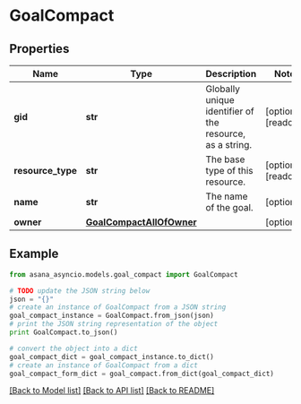 # GoalCompact


## Properties

Name | Type | Description | Notes
------------ | ------------- | ------------- | -------------
**gid** | **str** | Globally unique identifier of the resource, as a string. | [optional] [readonly] 
**resource_type** | **str** | The base type of this resource. | [optional] [readonly] 
**name** | **str** | The name of the goal. | [optional] 
**owner** | [**GoalCompactAllOfOwner**](GoalCompactAllOfOwner.md) |  | [optional] 

## Example

```python
from asana_asyncio.models.goal_compact import GoalCompact

# TODO update the JSON string below
json = "{}"
# create an instance of GoalCompact from a JSON string
goal_compact_instance = GoalCompact.from_json(json)
# print the JSON string representation of the object
print GoalCompact.to_json()

# convert the object into a dict
goal_compact_dict = goal_compact_instance.to_dict()
# create an instance of GoalCompact from a dict
goal_compact_form_dict = goal_compact.from_dict(goal_compact_dict)
```
[[Back to Model list]](../README.md#documentation-for-models) [[Back to API list]](../README.md#documentation-for-api-endpoints) [[Back to README]](../README.md)


